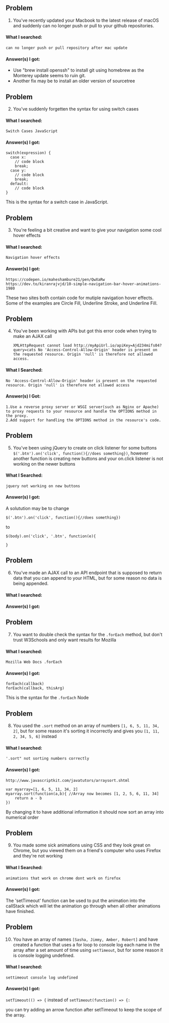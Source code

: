 
<br/>

## Problem

1. You've recently updated your Macbook to the latest release of macOS and suddenly can no longer push or pull to your github repositories. 

#### What I searched: 
    can no longer push or pull repository after mac update

#### Answer(s) I got:
* Use "brew install openssh" to install git using homebrew as the Monterey update seems to ruin git.
* Another fix may be to install an older version of sourcetree

## Problem 

2. You've suddenly forgetten the syntax for using switch cases

#### What I searched: 
    Switch Cases JavaScript

#### Answer(s) I got:
````
switch(expression) {
  case x:
    // code block
    break;
  case y:
    // code block
    break;
  default:
    // code block
}
````
This is the syntax for a switch case in JavaScript. 
## Problem 

3. You're feeling a bit creative and want to give your navigation some cool hover effects

#### What I searched: 
    Navigation hover effects

#### Answer(s) I got:
    https://codepen.io/maheshambure21/pen/QwXaRw
    https://dev.to/kiranrajvjd/10-simple-navigation-bar-hover-animations-1980

These two sites both contain code for mutiple navigation hover effects. Some of the examples are Circle Fill, Underline Stroke, and Underline Fill.

## Problem
4. You've been working with APIs but got this error code when trying to make an AJAX call
    ```
    XMLHttpRequest cannot load http://myApiUrl.io/apiKey=Ajd234mifs04?query=cats No 'Access-Control-Allow-Origin' header is present on the requested resource. Origin 'null' is therefore not allowed access.
    ```

#### What I Searched:
    No 'Access-Control-Allow-Origin' header is present on the requested resource. Origin 'null' is therefore not allowed access

#### Answer(s) I Got:
    1.Use a reverse proxy server or WSGI server(such as Nginx or Apache) to proxy requests to your resource and handle the OPTIONS method in the proxy.
    2.Add support for handling the OPTIONS method in the resource's code.

## Problem
5. You've been using jQuery to create on click listener for some buttons `$('.btn').on('click', function(){//does something})`, however another function is creating new buttons and your on.click listener is not working on the newer buttons

#### What I Searched:
    jquery not working on new buttons

#### Answer(s) I got:
A solutution may be to change 
````
$('.btn').on('click', function(){//does something})
````
to 
````
$(body).on('click', '.btn', function(e){
    
}
````

## Problem
6. You've made an AJAX call to an API endpoint that is supposed to return data that you can append to your HTML, but for some reason no data is being appended.

#### What I searched:

#### Answer(s) I got:

## Problem
7. You want to double check the syntax for the `.forEach` method, but don't trust W3Schools and only want results for Mozilla

#### What I searched:

    Mozilla Web Docs .forEach

#### Answer(s) I got:
````
forEach(callback)
forEach(callback, thisArg)
````
This is the syntax for the `.forEach` Node

## Problem
8. You used the `.sort` method on an array of numbers `[1, 6, 5, 11, 34, 2]`, but for some reason it's sorting it incorrectly and gives you `[1, 11, 2, 34, 5, 6]` instead

#### What I searched:
    '.sort" not sorting numbers correctly

#### Answer(s) I got:
    http://www.javascriptkit.com/javatutors/arraysort.shtml
````
var myarray=[1, 6, 5, 11, 34, 2]
myarray.sort(function(a,b){ //Array now becomes [1, 2, 5, 6, 11, 34]
    return a - b
})
````
By changing it to have additional information it should now sort an array into numerical order
## Problem
9. You made some sick animations using CSS and they look great on Chrome, but you viewed them on a friend's computer who uses Firefox and they're not working

#### What I Searched:

    animations that work on chrome dont work on firefox

#### Answer(s) I got:

The 'setTimeout' function can be used to put the animation into the callStack which will let the animation go through when all other animations have finished. 

## Problem
10. You have an array of names `[Sasha, Jimmy, Amber, Robert]` and have created a function that uses a for loop to console log each name in the array after a set amount of time using `setTimeout`, but for some reason it is console logging undefined.

#### What I searched:
    settimeout console log undefined

#### Answer(s) I got:

`setTimeout(() => {` instead of `setTimeout(function() => {:`

you can try adding an arrow function after setTimeout to keep the scope of the array.